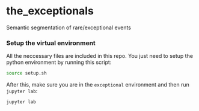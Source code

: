 # the_exceptionals
Semantic segmentation of rare/exceptional events

### Setup the virtual environment
All the neccessary files are included in this repo. You just need to setup the python environment by running this script:
```bash
source setup.sh
```
After this, make sure you are in the `exceptional` environment and then run `jupyter lab`:
```bash
jupyter lab
```